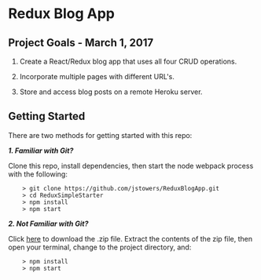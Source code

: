 # Redux Blog App

## Project Goals - March 1, 2017

1.  Create a React/Redux blog app that uses all four CRUD operations.

2.  Incorporate multiple pages with different URL's.

3.  Store and access blog posts on a remote Heroku server.

## Getting Started

There are two methods for getting started with this repo:

***1.  Familiar with Git?***

Clone this repo, install dependencies, then start the node webpack process with the following:

```
	> git clone https://github.com/jstowers/ReduxBlogApp.git
	> cd ReduxSimpleStarter
	> npm install
	> npm start
```

***2.  Not Familiar with Git?***

Click [here](https://github.com/jstowers/ReduxBlogApp/archive/master.zip) to download the .zip file.  Extract the contents of the zip file, then open your terminal, change to the project directory, and:

```
	> npm install
	> npm start
```

